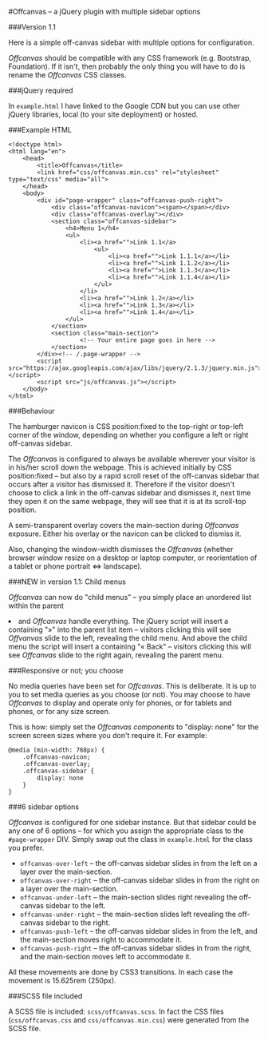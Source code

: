 #Offcanvas – a jQuery plugin with multiple sidebar options

###Version 1.1

Here is a simple off-canvas sidebar with multiple options for configuration.

_Offcanvas_ should be compatible with any CSS framework (e.g. Bootstrap, Foundation). If it isn't, then probably the only thing you will have to do is rename the _Offcanvas_ CSS classes.

###jQuery required 

In `example.html` I have linked to the Google CDN but you can use other jQuery libraries, local (to your site deployment) or hosted.

###Example HTML

```
<!doctype html>
<html lang="en">
    <head>
        <title>Offcanvas</title>
        <link href="css/offcanvas.min.css" rel="stylesheet" type="text/css" media="all">
    </head>
    <body>
        <div id="page-wrapper" class="offcanvas-push-right">
            <div class="offcanvas-navicon"><span></span></div>
            <div class="offcanvas-overlay"></div>
            <section class="offcanvas-sidebar">
                <h4>Menu 1</h4>
                <ul>
                    <li><a href="">Link 1.1</a>
                        <ul>
                            <li><a href="">Link 1.1.1</a></li>
                            <li><a href="">Link 1.1.2</a></li>
                            <li><a href="">Link 1.1.3</a></li>
                            <li><a href="">Link 1.1.4</a></li>
                        </ul>
                    </li>
                    <li><a href="">Link 1.2</a></li>
                    <li><a href="">Link 1.3</a></li>
                    <li><a href="">Link 1.4</a></li>
                </ul>
            </section>
            <section class="main-section">
                    <!-- Your entire page goes in here -->
            </section>
        </div><!-- /.page-wrapper -->
        <script src="https://ajax.googleapis.com/ajax/libs/jquery/2.1.3/jquery.min.js"></script>
        <script src="js/offcanvas.js"></script>
    </body>
</html>	
```

###Behaviour

The hamburger navicon is CSS position:fixed to the top-right or top-left corner of the window, depending on whether you configure a left or right off-canvas sidebar.

The _Offcanvas_ is configured to always be available wherever your visitor is in his/her scroll down the webpage. This is achieved initially by CSS position:fixed – but also by a rapid scroll reset of the off-canvas sidebar that occurs after a visitor has dismissed it. Therefore if the visitor doesn't choose to click a link in the off-canvas sidebar and dismisses it, next time they open it on the same webpage, they will see that it is at its scroll-top position.

A semi-transparent overlay covers the main-section during _Offcanvas_ exposure. Either his overlay or the navicon can be clicked to dismiss it.

Also, changing the window-width dismisses the _Offcanvas_ (whether browser window resize on a desktop or laptop computer, or reorientation of a tablet or phone portrait <=> landscape).

###NEW in version 1.1: Child menus

_Offcanvas_ can now do "child menus" – you simply place an unordered list within the parent <li> and _Offcanvas_ handle everything. The jQuery script will insert a <span> containing "»" into the parent list item – visitors clicking this will see _Offvanvas_ slide to the left, revealing the child menu. And above the child menu the script will insert a <span> containing "« Back" – visitors clicking this will see _Offcanvas_ slide to the right again, revealing the parent menu.

###Responsive or not; you choose

No media queries have been set for _Offcanvas_. This is deliberate. It is up to you to set media queries as you choose (or not). You may choose to have _Offcanvas_ to display and operate only for phones, or for tablets and phones, or for any size screen.

This is how: simply set the _Offcanvas components_ to "display: none" for the screen screen sizes where you don't require it. For example:

```
@media (min-width: 768px) {
    .offcanvas-navicon;
    .offcanvas-overlay;
    .offcanvas-sidebar {
        display: none
    }
}
```

###6 sidebar options

_Offcanvas_ is configured for one sidebar instance. But that sidebar could be any one of 6 options – for which you assign the appropriate class to the `#page-wrapper` DIV. Simply swap out the class in `example.html` for the class you prefer.

* `offcanvas-over-left` – the off-canvas sidebar slides in from the left on a layer over the main-section.
* `offcanvas-over-right` – the off-canvas sidebar slides in from the right on a layer over the main-section.
* `offcanvas-under-left` – the main-section slides right revealing the off-canvas sidebar to the left.
* `offcanvas-under-right` – the main-section slides left revealing the off-canvas sidebar to the right.
* `offcanvas-push-left` – the off-canvas sidebar slides in from the left, and the main-section moves right to accommodate it.
* `offcanvas-push-right` – the off-canvas sidebar slides in from the right, and the main-section moves left to accommodate it.

All these movements are done by CSS3 transitions. In each case the movement is 15.625rem (250px).

###SCSS file included

A SCSS file is included: `scss/offcanvas.scss`. In fact the CSS files (`css/offcanvas.css` and `css/offcanvas.min.css`) were generated from the SCSS file.
